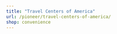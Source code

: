 ```yaml
---
title: "Travel Centers of America"
url: /pioneer/travel-centers-of-america/
shop: convenience
---
```

